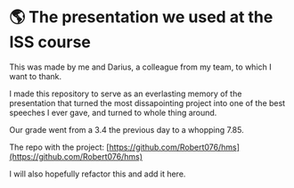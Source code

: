 # 🌎 The presentation we used at the ISS course

This was made by me and Darius, a colleague from my team, to which I want to thank.

I made this repository to serve as an everlasting memory of the presentation that turned the most dissapointing project into one of the best speeches I ever gave, and turned to whole thing around.

Our grade went from a 3.4 the previous day to a whopping 7.85.

The repo with the project: [https://github.com/Robert076/hms](https://github.com/Robert076/hms)

I will also hopefully refactor this and add it here.
